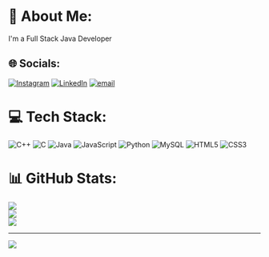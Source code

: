 # 💫 About Me:
I'm a Full Stack Java Developer 


## 🌐 Socials:
[![Instagram](https://img.shields.io/badge/Instagram-%23E4405F.svg?logo=Instagram&logoColor=white)](https://instagram.com/swathiigowda_28) [![LinkedIn](https://img.shields.io/badge/LinkedIn-%230077B5.svg?logo=linkedin&logoColor=white)](https://linkedin.com/in/Swathi-t-d) [![email](https://img.shields.io/badge/Email-D14836?logo=gmail&logoColor=white)](mailto:swathigwda1@gmail.com) 

# 💻 Tech Stack:
![C++](https://img.shields.io/badge/c++-%2300599C.svg?style=flat&logo=c%2B%2B&logoColor=white) ![C](https://img.shields.io/badge/c-%2300599C.svg?style=flat&logo=c&logoColor=white) ![Java](https://img.shields.io/badge/java-%23ED8B00.svg?style=flat&logo=openjdk&logoColor=white) ![JavaScript](https://img.shields.io/badge/javascript-%23323330.svg?style=flat&logo=javascript&logoColor=%23F7DF1E) ![Python](https://img.shields.io/badge/python-3670A0?style=flat&logo=python&logoColor=ffdd54) ![MySQL](https://img.shields.io/badge/mysql-4479A1.svg?style=flat&logo=mysql&logoColor=white) ![HTML5](https://img.shields.io/badge/html5-%23E34F26.svg?style=flat&logo=html5&logoColor=white) ![CSS3](https://img.shields.io/badge/css3-%231572B6.svg?style=flat&logo=css3&logoColor=white)
# 📊 GitHub Stats:
![](https://github-readme-stats.vercel.app/api?username=swathi-d28&theme=dark&hide_border=false&include_all_commits=false&count_private=false)<br/>
![](https://nirzak-streak-stats.vercel.app/?user=swathi-d28&theme=dark&hide_border=false)<br/>
![](https://github-readme-stats.vercel.app/api/top-langs/?username=swathi-d28&theme=dark&hide_border=false&include_all_commits=false&count_private=false&layout=compact)

---
[![](https://visitcount.itsvg.in/api?id=swathi-d28&icon=0&color=0)](https://visitcount.itsvg.in)

<!-- Proudly created with GPRM ( https://gprm.itsvg.in ) -->
